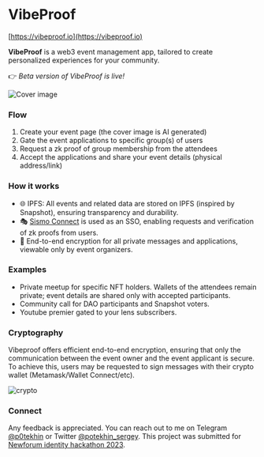 # VibeProof

[https://vibeproof.io](https://vibeproof.io)

**VibeProof** is a web3 event management app, tailored to create personalized experiences for your community.

👉 *Beta version of VibeProof is live!*  

![Cover image](https://snaphost.nyc3.cdn.digitaloceanspaces.com/public/cover/0220278b-5688-40cd-afb1-d224e3f046fd-7220e02c-ea63-4dc7-b0b4-ba50f1d1ac0a.png)

### Flow

1. Create your event page (the cover image is AI generated)  
2. Gate the event applications to specific group(s) of users
3. Request a zk proof of group membership from the attendees
4. Accept the applications and share your event details (physical address/link)



### How it works

* 🌐 IPFS: All events and related data are stored on IPFS (inspired by Snapshot), ensuring transparency and durability. 
* 🎭 [Sismo Connect](https://www.sismo.io/) is used as an SSO, enabling requests and verification of zk proofs from users.  
* 🔐 End-to-end encryption for all private messages and applications, viewable only by event organizers.


### Examples 

- Private meetup for specific NFT holders. Wallets of the attendees remain private; event details are shared only with accepted participants. 
- Community call for DAO participants and Snapshot voters.
- Youtube premier gated to your lens subscribers.

### Cryptography

Vibeproof offers efficient end-to-end encryption, ensuring that only the communication between the event owner and the event applicant is secure. To achieve this, users may be requested to sign messages with their crypto wallet (Metamask/Wallet Connect/etc).

![crypto](public/Crypto.png)

### Connect 

Any feedback is appreciated. You can reach out to me on Telegram [@p0tekhin](https://t.me/p0tekhin) or Twitter [@potekhin_sergey](https://twitter.com/potekhin_sergey). This project was submitted for [Newforum identity hackathon 2023](https://www.newforum.xyz/identity-summer-hackathon-2023).
